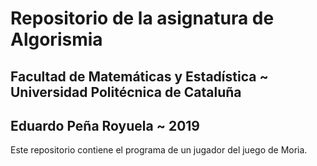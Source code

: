 # Repositorio de la asignatura de Algorismia

## Facultad de Matemáticas y Estadística ~ Universidad Politécnica de Cataluña

## Eduardo Peña Royuela ~ 2019

Este repositorio contiene el programa de un jugador del juego de Moria.

